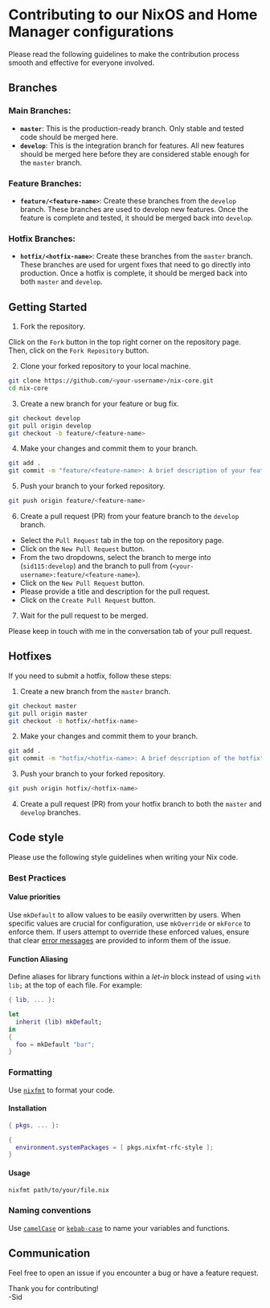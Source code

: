 # Contributing to our NixOS and Home Manager configurations

Please read the following guidelines to make the contribution process smooth and effective for everyone involved.

## Branches

### **Main Branches:**
   - **`master`**: This is the production-ready branch. Only stable and tested code should be merged here.
   - **`develop`**: This is the integration branch for features. All new features should be merged here before they are considered stable enough for the `master` branch.

### **Feature Branches:**
   - **`feature/<feature-name>`**: Create these branches from the `develop` branch. These branches are used to develop new features. Once the feature is complete and tested, it should be merged back into `develop`.

### **Hotfix Branches:**
   - **`hotfix/<hotfix-name>`**: Create these branches from the `master` branch. These branches are used for urgent fixes that need to go directly into production. Once a hotfix is complete, it should be merged back into both `master` and `develop`.

## Getting Started

1. Fork the repository.

Click on the `Fork` button in the top right corner on the repository page. Then, click on the `Fork Repository` button.

2. Clone your forked repository to your local machine.

```sh
git clone https://github.com/<your-username>/nix-core.git
cd nix-core
```

3. Create a new branch for your feature or bug fix.

```sh
git checkout develop
git pull origin develop
git checkout -b feature/<feature-name>
```

4. Make your changes and commit them to your branch.

```sh
git add .
git commit -m "feature/<feature-name>: A brief description of your feature"
```

5. Push your branch to your forked repository.

```sh
git push origin feature/<feature-name>
```

6. Create a pull request (PR) from your feature branch to the `develop` branch.

- Select the `Pull Request` tab in the top on the repository page.
- Click on the `New Pull Request` button.
- From the two dropdowns, select the branch to merge into (`sid115:develop`) and the branch to pull from (`<your-username>:feature/<feature-name>`).
- Click on the `New Pull Request` button.
- Please provide a title and description for the pull request.
- Click on the `Create Pull Request` button.

7. Wait for the pull request to be merged.

Please keep in touch with me in the conversation tab of your pull request.

## Hotfixes

If you need to submit a hotfix, follow these steps:

1. Create a new branch from the `master` branch.

```sh
git checkout master
git pull origin master
git checkout -b hotfix/<hotfix-name>
```

2. Make your changes and commit them to your branch.

```sh
git add .
git commit -m "hotfix/<hotfix-name>: A brief description of the hotfix"
```

3. Push your branch to your forked repository.

```sh
git push origin hotfix/<hotfix-name>
```

4. Create a pull request (PR) from your hotfix branch to both the `master` and `develop` branches.

## Code style

Please use the following style guidelines when writing your Nix code.

### Best Practices

#### Value priorities

Use `mkDefault` to allow values to be easily overwritten by users. When specific values are crucial for configuration, use `mkOverride` or `mkForce` to enforce them. If users attempt to override these enforced values, ensure that clear [error messages](https://nix.dev/manual/nix/2.24/language/builtins.html#builtins-throw) are provided to inform them of the issue.

#### Function Aliasing

Define aliases for library functions within a *let-in* block instead of using `with lib;` at the top of each file. For example:

```nix
{ lib, ... }:

let
  inherit (lib) mkDefault;
in
{
  foo = mkDefault "bar";
}
```

### Formatting

Use [`nixfmt`](https://github.com/NixOS/nixfmt) to format your code.

#### Installation

```nix
{ pkgs, ... }:

{
  environment.systemPackages = [ pkgs.nixfmt-rfc-style ];
}
```

#### Usage

```bash
nixfmt path/to/your/file.nix
```

### Naming conventions

Use [`camelCase`](https://en.wikipedia.org/wiki/Letter_case#Camel_case) or [`kebab-case`](https://en.wikipedia.org/wiki/Letter_case#Kebab_case) to name your variables and functions.

## Communication

Feel free to open an issue if you encounter a bug or have a feature request.

Thank you for contributing!   
-Sid
